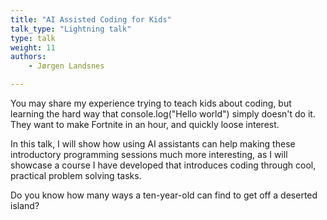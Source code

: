 ```yaml
---
title: "AI Assisted Coding for Kids"
talk_type: "Lightning talk"
type: talk
weight: 11
authors:
    - Jørgen Landsnes

---
```

You may share my experience trying to teach kids about coding, but learning the hard way that console.log("Hello world") simply doesn't do it. They want to make Fortnite in an hour, and quickly loose interest.

In this talk, I will show how using AI assistants can help making these introductory programming sessions much more interesting, as I will showcase a course I have developed that introduces coding through cool, practical problem solving tasks.

Do you know how many ways a ten-year-old can find to get off a deserted island?
